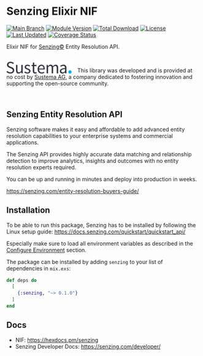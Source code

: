 # Senzing Elixir NIF

[![Main Branch](https://github.com/sustema-ag/senzing-elixir/actions/workflows/branch_main.yml/badge.svg?branch=main)](https://github.com/sustema-ag/senzing-elixir/actions/workflows/branch_main.yml)
[![Module Version](https://img.shields.io/hexpm/v/senzing.svg)](https://hex.pm/packages/senzing)
[![Total Download](https://img.shields.io/hexpm/dt/senzing.svg)](https://hex.pm/packages/senzing)
[![License](https://img.shields.io/hexpm/l/senzing.svg)](https://github.com/sustema-ag/senzing-elixir/blob/main/LICENSE)
[![Last Updated](https://img.shields.io/github/last-commit/sustema-ag/senzing-elixir.svg)](https://github.com/sustema-ag/senzing-elixir/commits/master)
[![Coverage Status](https://coveralls.io/repos/github/sustema-ag/senzing-elixir/badge.svg?branch=main)](https://coveralls.io/github/sustema-ag/senzing-elixir?branch=main)

<!-- MDOC -->

Elixir NIF for [Senzing©](https://senzing.com/) Entity Resolution API.

<br clear="left"/>

<picture style="margin-right: 15px; float: left;">
  <source
    media="(prefers-color-scheme: dark)"
    srcset="assets/logo-full-dark.svg"
    width="170px"
    align="left"
  />
  <source
    media="(prefers-color-scheme: light)"
    srcset="assets/logo-full-light.svg"
    width="170px"
    align="left"
  />
  <img
    src="assets/logo-full-light.svg"
    alt="Sustema Logo"
    width="170px"
    align="left"
  />
</picture>

This library was developed and is provided at no cost by
[Sustema AG](https://sustema.io), a company dedicated to fostering innovation
and supporting the open-source community.

<br clear="left"/>

## Senzing Entity Resolution API

Senzing software makes it easy and affordable to add advanced entity resolution
capabilities to your enterprise systems and commercial applications.

The Senzing API provides highly accurate data matching and relationship
detection to improve analytics, insights and outcomes with no entity resolution
experts required.

You can be up and running in minutes and deploy into production in weeks.

<https://senzing.com/entity-resolution-buyers-guide/>

## Installation

To be able to run this package, Senzing has to be installed by following the
Linux setup guide: <https://docs.senzing.com/quickstart/quickstart_api/>

Especially make sure to load all environment variables as described in the
[Configure Environment](https://docs.senzing.com/quickstart/quickstart_api/)
section.

The package can be installed by adding `senzing` to your list of dependencies
in `mix.exs`:

```elixir
def deps do
  [
    {:senzing, "~> 0.1.0"}
  ]
end
```

## Docs

* NIF: <https://hexdocs.pm/senzing>
* Senzing Developer Docs: <https://senzing.com/developer/>
